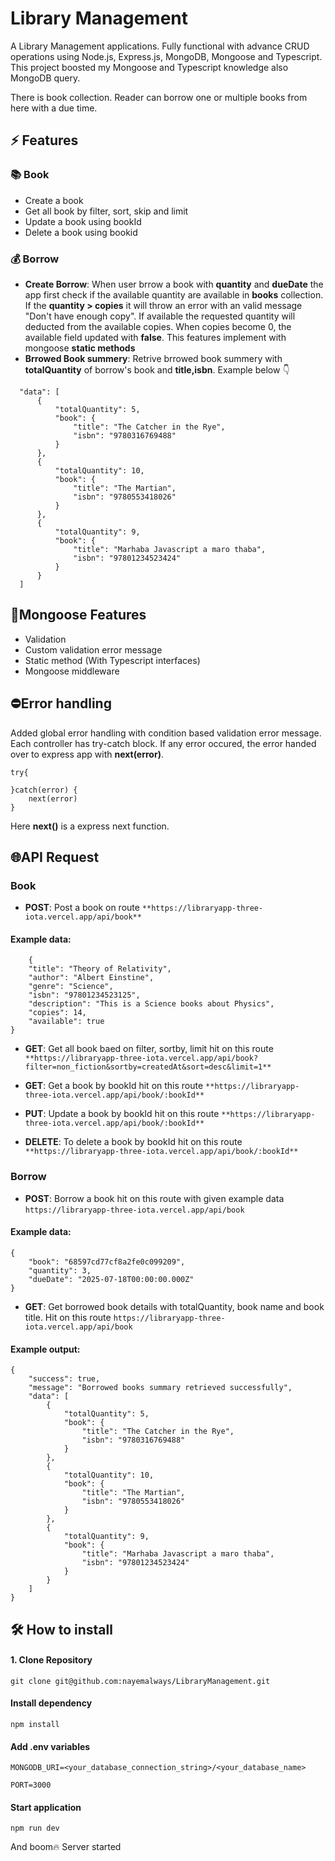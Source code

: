 # Library Management
A Library Management applications. Fully functional with advance CRUD operations using Node.js, Express.js, MongoDB, Mongoose and Typescript. This project boosted my Mongoose and Typescript knowledge also MongoDB query.

There is book collection. Reader can borrow one or multiple books from here with a due time.
## ⚡ Features
### 📚 Book
 - Create a book
 - Get all book by filter, sort, skip and limit
 - Update a book using bookId
 - Delete a book using bookid
### 💰 Borrow
  - **Create Borrow**: When user brrow a book with **quantity** and **dueDate** the app first check if the available quantity are available in **books** collection. If the **quantity > copies** it will throw an error with an valid message "Don't have enough copy". If available the requested quantity will deducted from the available copies. When copies become 0, the available field updated with **false**. This features implement with mongoose **static methods**
  - **Brrowed Book summery**: Retrive brrowed book summery with **totalQuantity** of borrow's book and **title,isbn**.
  Example below 👇
  ```
    "data": [
        {
            "totalQuantity": 5,
            "book": {
                "title": "The Catcher in the Rye",
                "isbn": "9780316769488"
            }
        },
        {
            "totalQuantity": 10,
            "book": {
                "title": "The Martian",
                "isbn": "9780553418026"
            }
        },
        {
            "totalQuantity": 9,
            "book": {
                "title": "Marhaba Javascript a maro thaba",
                "isbn": "97801234523424"
            }
        }
    ]
  ```
## 🚀Mongoose Features
- Validation
- Custom validation error message
- Static method (With Typescript interfaces)
- Mongoose middleware
## ⛔Error handling
Added global error handling with condition based validation error message. Each controller has try-catch block. If any error occured, the error handed over to express app with **next(error)**.
```
try{

}catch(error) {
    next(error)
}
```  
Here **next()** is a express next function. 

## 🌐API Request
### Book
- **POST**: Post a book on route 
```**https://libraryapp-three-iota.vercel.app/api/book**```
#### Example data:
```
    {
    "title": "Theory of Relativity",
    "author": "Albert Einstine",
    "genre": "Science",
    "isbn": "97801234523125",
    "description": "This is a Science books about Physics",
    "copies": 14,
    "available": true
}
```
- **GET**: Get all book baed on filter, sortby, limit hit on this route
```**https://libraryapp-three-iota.vercel.app/api/book?filter=non_fiction&sortby=createdAt&sort=desc&limit=1**```

- **GET**: Get a book by bookId hit on this route
```**https://libraryapp-three-iota.vercel.app/api/book/:bookId**```

- **PUT**: Update a book by bookId hit on this route
```**https://libraryapp-three-iota.vercel.app/api/book/:bookId**```

- **DELETE**: To delete a book by bookId hit on this route
```**https://libraryapp-three-iota.vercel.app/api/book/:bookId**```

### Borrow
- **POST**: Borrow a book hit on this route with given example data
```https://libraryapp-three-iota.vercel.app/api/book```
#### Example data:
```
{
    "book": "68597cd77cf8a2fe0c099209",
    "quantity": 3,
    "dueDate": "2025-07-18T00:00:00.000Z"
}
```

- **GET**: Get borrowed book details with totalQuantity, book name and book title. Hit on this route ```https://libraryapp-three-iota.vercel.app/api/book```
#### Example output: 
```
{
    "success": true,
    "message": "Borrowed books summary retrieved successfully",
    "data": [
        {
            "totalQuantity": 5,
            "book": {
                "title": "The Catcher in the Rye",
                "isbn": "9780316769488"
            }
        },
        {
            "totalQuantity": 10,
            "book": {
                "title": "The Martian",
                "isbn": "9780553418026"
            }
        },
        {
            "totalQuantity": 9,
            "book": {
                "title": "Marhaba Javascript a maro thaba",
                "isbn": "97801234523424"
            }
        }
    ]
}
```


## 🛠️ How to install
#### 1. Clone Repository
```
git clone git@github.com:nayemalways/LibraryManagement.git
```
#### Install dependency
```
npm install
```

#### Add .env variables
```
MONGODB_URI=<your_database_connection_string>/<your_database_name>

PORT=3000
```

#### Start application
```
npm run dev
```
And boom🔥 Server started
